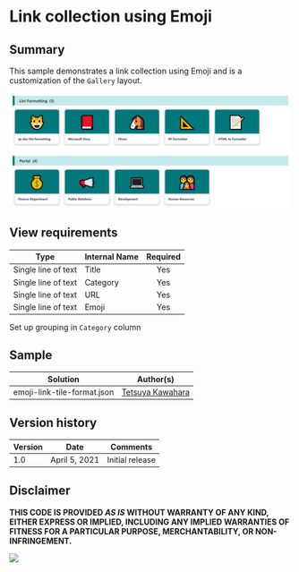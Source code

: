 # Link collection using Emoji

## Summary
This sample demonstrates a link collection using Emoji and is a customization of the `Gallery` layout.

![screenshot of the sample](./screenshot.png)

## View requirements

|Type               |Internal Name|Required|
|-------------------|-------------|:------:|
|Single line of text|Title        |Yes     |
|Single line of text|Category     |Yes     |
|Single line of text|URL          |Yes     |
|Single line of text|Emoji        |Yes     |

Set up grouping in `Category` column

## Sample

Solution                    |Author(s)
----------------------------|---------------------------
emoji-link-tile-format.json |[Tetsuya Kawahara](https://twitter.com/techan_k)

## Version history

Version |Date          |Comments
--------|--------------|--------------------------------
1.0     |April 5, 2021 |Initial release

## Disclaimer
**THIS CODE IS PROVIDED *AS IS* WITHOUT WARRANTY OF ANY KIND, EITHER EXPRESS OR IMPLIED, INCLUDING ANY IMPLIED WARRANTIES OF FITNESS FOR A PARTICULAR PURPOSE, MERCHANTABILITY, OR NON-INFRINGEMENT.**

<img src="https://telemetry.sharepointpnp.com/sp-dev-list-formatting/view-samples/emoji-link-tile-format" />